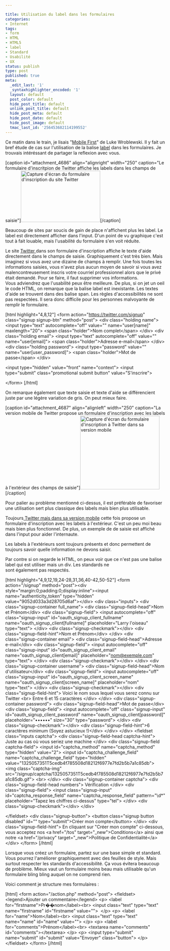 ```yaml
---

title: Utilisation du label dans les formulaires
categories:
- Internet
tags:
- form
- HTML
- HTML5
- label
- Standard
- Usabilité
- UX
status: publish
type: post
published: true
meta:
  _edit_last: '1'
  _syntaxhighlighter_encoded: '1'
  layout: default
  post_color: default
  hide_post_title: default
  unlink_post_title: default
  hide_post_meta: default
  hide_post_date: default
  hide_post_image: default
  tmac_last_id: '256453682114199552'
---
```

Ce matin dans le train, je lisais "<a title="Mobil First sur a book apart" href="https://www.abookapart.com/products/mobile-first">Mobile First</a>" de Luke Wroblewski. Il y fait un bref étude de cas sur l'utilisation de la balise <a title="Description de l'élément label en HTML5" href="https://www.w3.org/TR/html5/forms.html#the-label-element">label</a> dans les formulaires. Je trouvais intéréssant de partager la reflexion avec vous.<!--more-->

[caption id="attachment_4686" align="alignright" width="250" caption="Le formulaire d&#39;inscritpion de Twitter affiche les labels dans les champs de saisie"]<a href="https://dlgjp9x71cipk.cloudfront.net/2011/12/label_inside.png"><img class="size-medium wp-image-4686" title="Twitter desktop login form" src="https://dlgjp9x71cipk.cloudfront.net/2011/12/label_inside-250x162.png" alt="Capture d'écran du formulaire d'inscription du site Twitter" width="250" height="162" /></a>[/caption]

Beaucoup de sites par soucis de gain de place n'affichent plus les label. Le label est directement afficher dans l'input. D'un point de vu graphique c'est tout à fait louable, mais l'usabilité du formulaire s'en voit réduite.

Le site <a title="Page d'accueil du site Twitter" href="https://twitter.com/">Twitter </a>dans son formulaire d'inscription affiche le texte d'aide directement dans le champs de saisie. Graphiquement c'est très bien. Mais imaginez si vous avez une dizaine de champs à remplir. Une fois toutes les informations saisies, vous n'avez plus aucun moyen de savoir si vous avez malencontreusement inscris votre courriel professionnel alors que le privé était demandé. Pour se faire, il faut supprimer vos informations. Vous adviendrez que l'usabilité peux être meilleure.
De plus, si on jet un oeil le code HTML, on remarque que la balise label est inexistante. Les textes d'aide se trouvent dans des balise span. Les règles d'accessibilités ne sont pas respectées. Il sera donc difficile pour les personnes malvoyante de remplir le formulaire.

[html highlight="4,8,12"]
&lt;form action=&quot;https://twitter.com/signup&quot; class=&quot;signup signup-btn&quot; method=&quot;post&quot;&gt;
  &lt;div class=&quot;holding name&quot;&gt;
    &lt;input type=&quot;text&quot; autocomplete=&quot;off&quot; value=&quot;&quot; name=&quot;user[name]&quot; maxlength=&quot;20&quot;&gt;
    &lt;span class=&quot;holder&quot;&gt;Nom complet&lt;/span&gt;
  &lt;/div&gt;
  &lt;div class=&quot;holding email&quot;&gt;
    &lt;input type=&quot;text&quot; autocomplete=&quot;off&quot; value=&quot;&quot; name=&quot;user[email]&quot;&gt;
    &lt;span class=&quot;holder&quot;&gt;Adresse e-mail&lt;/span&gt;
  &lt;/div&gt;
  &lt;div class=&quot;holding password&quot;&gt;
    &lt;input type=&quot;password&quot; value=&quot;&quot; name=&quot;user[user_password]&quot;&gt;
    &lt;span class=&quot;holder&quot;&gt;Mot de passe&lt;/span&gt;
  &lt;/div&gt;

  &lt;input type=&quot;hidden&quot; value=&quot;front&quot; name=&quot;context&quot;&gt;
  &lt;input type=&quot;submit&quot; class=&quot;promotional submit button&quot; value=&quot;S'inscrire&quot;&gt;

&lt;/form&gt;
[/html]

On remarque également que texte saisie et texte d'aide se différencient juste par une légère variation de gris. On peut mieux faire.

[caption id="attachment_4687" align="alignleft" width="250" caption="La version mobile de Twitter propose un formulaire d&#39;inscription avec les labels à l&#39;extérieur des champs de saisie"]<a href="https://dlgjp9x71cipk.cloudfront.net/2011/12/label_outside.png"><img class="size-medium wp-image-4687" title="Twitter mobile login form" src="https://dlgjp9x71cipk.cloudfront.net/2011/12/label_outside-250x232.png" alt="Capture d'écran du formulaire d'inscription à Twitter dans sa version mobile" width="250" height="232" /></a>[/caption]

Pour palier au problème mentionné ci-dessus, il est préférable de favoriser une utilisation sert plus classique des labels mais bien plus utilisable.

Toujours<a title="Formulaire d'inscription sur la version mobile de Twitter" href="https://mobile.twitter.com/signup"> Twitter mais dans sa version mobile</a> cette fois propose un formulaire d'inscription avec les labels à l'extérieur. C'est un peu moi beau mais bien plus fonctionnel. De plus, un exemple de de saisie est affiché dans l'input pour aider l'internaute.

Les labels à l'extérieurs sont toujours présents et donc permettent de toujours savoir quelle information ne devons saisir.

Par contre si on regarde le HTML, on peux voir que ce n'est pas une balise label qui est utiliser mais un div. Les standards ne sont également pas respectés.

[html highlight="4,9,12,19,24-28,31,36,40-42,50-52"]
&lt;form action=&quot;/signup&quot; method=&quot;post&quot;&gt;&lt;div style=&quot;margin:0;padding:0;display:inline&quot;&gt;&lt;input name=&quot;authenticity_token&quot; type=&quot;hidden&quot; value=&quot;9052d033a3d28705d6af&quot;&gt;&lt;/div&gt;
&lt;div class=&quot;inputs&quot;&gt;
&lt;div class=&quot;signup-container full_name&quot;&gt;
&lt;div class=&quot;signup-field-head&quot;&gt;Nom et Prénom&lt;/div&gt;
&lt;div class=&quot;signup-field&quot;&gt;
&lt;input autocomplete=&quot;off&quot; class=&quot;signup-input&quot; id=&quot;oauth_signup_client_fullname&quot; name=&quot;oauth_signup_client[fullname]&quot; placeholder=&quot;Larry l'oiseau&quot; type=&quot;text&quot;&gt;
&lt;/div&gt;
&lt;div class=&quot;signup-checkmark&quot;&gt;&lt;/div&gt;
&lt;div class=&quot;signup-field-hint&quot;&gt;Nom et Prénom&lt;/div&gt;
&lt;/div&gt;
&lt;div class=&quot;signup-container email&quot;&gt;
&lt;div class=&quot;signup-field-head&quot;&gt;Adresse e-mail&lt;/div&gt;
&lt;div class=&quot;signup-field&quot;&gt;
&lt;input autocomplete=&quot;off&quot; class=&quot;signup-input&quot; id=&quot;oauth_signup_client_email&quot; name=&quot;oauth_signup_client[email]&quot; placeholder=&quot;nom@exemple.com&quot; type=&quot;text&quot;&gt;
&lt;/div&gt;
&lt;div class=&quot;signup-checkmark&quot;&gt;&lt;/div&gt;
&lt;/div&gt;
&lt;div class=&quot;signup-container username&quot;&gt;
&lt;div class=&quot;signup-field-head&quot;&gt;Nom d'utilisateur&lt;/div&gt;
&lt;div class=&quot;signup-field&quot;&gt;
&lt;input autocomplete=&quot;off&quot; class=&quot;signup-input&quot; id=&quot;oauth_signup_client_screen_name&quot; name=&quot;oauth_signup_client[screen_name]&quot; placeholder=&quot;nom&quot; type=&quot;text&quot;&gt;
&lt;/div&gt;
&lt;div class=&quot;signup-checkmark&quot;&gt;&lt;/div&gt;
&lt;div class=&quot;signup-field-hint&quot;&gt;
Voici le nom sous lequel vous serez connu sur Twitter
&lt;br&gt;
Entre 6 et 15 caractères
&lt;/div&gt;
&lt;/div&gt;
&lt;div class=&quot;signup-container password&quot;&gt;
&lt;div class=&quot;signup-field-head&quot;&gt;Mot de passe&lt;/div&gt;
&lt;div class=&quot;signup-field&quot;&gt;
&lt;input autocomplete=&quot;off&quot; class=&quot;signup-input&quot; id=&quot;oauth_signup_client_password&quot; name=&quot;oauth_signup_client[password]&quot; placeholder=&quot;••••••&quot; size=&quot;30&quot; type=&quot;password&quot;&gt;
&lt;/div&gt;
&lt;div class=&quot;signup-checkmark&quot;&gt;&lt;/div&gt;
&lt;div class=&quot;signup-field-hint&quot;&gt;6 caractères minimum (Soyez astucieux !)&lt;/div&gt;
&lt;/div&gt;
&lt;/div&gt;
&lt;fieldset class=&quot;inputs captcha&quot;&gt;
&lt;div class=&quot;signup-field-head captcha-hint&quot;&gt;
Juste au cas où vous seriez une machine
&lt;/div&gt;
&lt;div class=&quot;signup-field captcha-field&quot;&gt;
&lt;input id=&quot;captcha_method&quot; name=&quot;captcha_method&quot; type=&quot;hidden&quot; value=&quot;2&quot;&gt;
&lt;input id=&quot;captcha_challenge_field&quot; name=&quot;captcha_challenge_field&quot; type=&quot;hidden&quot; value=&quot;1325057351T5cedb4f785508d18212f6977e7fd2b5b7a1c85db&quot;&gt;
&lt;img class=&quot;captcha-img&quot; src=&quot;/signup/captcha/1325057351T5cedb4f785508d18212f6977e7fd2b5b7a1c85db.gif&quot;&gt;
&lt;br&gt;
&lt;/div&gt;
&lt;div class=&quot;signup-container captcha&quot;&gt;
&lt;div class=&quot;signup-field-head numbers&quot;&gt;
Vérification
&lt;/div&gt;
&lt;div class=&quot;signup-field&quot;&gt;
&lt;input class=&quot;signup-input&quot; id=&quot;captcha_response_field&quot; name=&quot;captcha_response_field&quot; pattern=&quot;\d*&quot; placeholder=&quot;Tapez les chiffres ci-dessus&quot; type=&quot;tel&quot;&gt;
&lt;/div&gt;
&lt;div class=&quot;signup-checkmark&quot;&gt;&lt;/div&gt;
&lt;/div&gt;

&lt;/fieldset&gt;
&lt;div class=&quot;signup-button&quot;&gt;
&lt;button class=&quot;signup button disabled&quot; id=&quot;&quot; type=&quot;submit&quot;&gt;Créer mon compte&lt;/button&gt;
&lt;/div&gt;
&lt;div class=&quot;signup-field-hint&quot;&gt;
En cliquant sur &quot;Créer mon compte&quot; ci-dessous, vous acceptez nos &lt;a href=&quot;/tos&quot; target=&quot;_new&quot;&gt;Conditions&lt;/a&gt; ainsi que notre &lt;a href=&quot;/privacy&quot; target=&quot;_new&quot;&gt;Politique de Confidentialité&lt;/a&gt;
&lt;/div&gt;
&lt;/form&gt;
[/html]

Lorsque vous créez un formulaire, partez sur une base simple et standard. Vous pourrez l'améliorer graphiquement avec des feuilles de style. Mais surtout respecter les standards d'accessibilité. Ça vous évitera beaucoup de problème. Mieux vaut un formulaire moins beau mais utilisable qu'un formulaire bling bling auquel on ne comprend rien.

Voici comment je structure mes formulaires :

[html]
&lt;form action=&quot;/action.php&quot; method=&quot;post&quot;&gt;  &lt;fieldset&gt;    &lt;legend&gt;Ajouter un commentaire&lt;/legend&gt;    &lt;p&gt;      &lt;label for=&quot;firstname&quot;&gt;Pr��nom&lt;/label&gt;&lt;br&gt;      &lt;input class=&quot;text&quot; type=&quot;text&quot; name=&quot;firstname&quot; id=&quot;firstname&quot; value=&quot;&quot;&gt;     &lt;/p&gt;
    &lt;p&gt;
      &lt;label for=&quot;name&quot;&gt;Nom&lt;/label&gt;&lt;br&gt;
      &lt;input class=&quot;text&quot; type=&quot;text&quot; name=&quot;name&quot; id=&quot;name&quot; value=&quot;&quot;&gt;
    &lt;/p&gt;
    &lt;p&gt;
      &lt;label for=&quot;comments&quot;&gt;Prénom&lt;/label&gt;&lt;br&gt;
      &lt;textarea name=&quot;comments&quot; id=&quot;comments&quot;&gt;&lt;/textarea&gt;
    &lt;/p&gt;
    &lt;p&gt;
      &lt;input type=&quot;submit&quot; name=&quot;submit&quot; id=&quot;submit&quot; value=&quot;Envoyer&quot; class=&quot;button&quot;&gt;
    &lt;/p&gt;
  &lt;/fieldset&gt;
&lt;/form&gt;
[/html]
